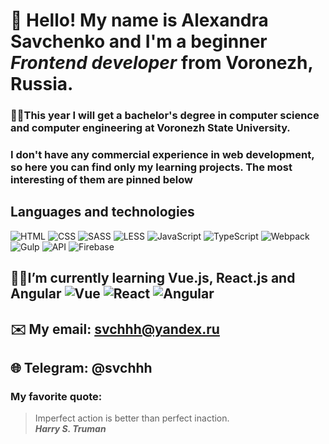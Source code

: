 # 👋 Hello! My name is Alexandra Savchenko and I'm a beginner *Frontend developer* from Voronezh, Russia.
### 👩‍🎓This year I will get a bachelor's degree in computer science and computer engineering at Voronezh State University.

### I don't have any commercial experience in web development, so here you can find only my learning projects. The most interesting of them are pinned below

## **Languages and technologies**

![HTML](https://img.shields.io/badge/-HTML-090909?style=for-the-badge&logo=html5)
![CSS](https://img.shields.io/badge/-CSS-090909?style=for-the-badge&logo=css3)
![SASS](https://img.shields.io/badge/-SASS-090909?style=for-the-badge&logo=SASS)
![LESS](https://img.shields.io/badge/-LESS-090909?style=for-the-badge&logo=LESS)
![JavaScript](https://img.shields.io/badge/-JavaScript-090909?style=for-the-badge&logo=JavaScript)
![TypeScript](https://img.shields.io/badge/-TypeScript-090909?style=for-the-badge&logo=TypeScript)
![Webpack](https://img.shields.io/badge/-Webpack-090909?style=for-the-badge&logo=Webpack)
![Gulp](https://img.shields.io/badge/-Gulp-090909?style=for-the-badge&logo=Gulp)
![API](https://img.shields.io/badge/-REST&#032;API-090909?style=for-the-badge)
![Firebase](https://img.shields.io/badge/-Firebase-090909?style=for-the-badge&logo=Firebase)

## 👩‍💻I’m currently learning Vue.js, React.js and Angular ![Vue](https://img.shields.io/badge/Vue.js-090909?style=for-the-badge&logo=vue.js) ![React](https://img.shields.io/badge/-React-090909?style=for-the-badge&logo=React) ![Angular](https://img.shields.io/badge/-Angular-090909?style=for-the-badge&logo=Angular)

## ✉️ My email: svchhh@yandex.ru
## 🌐 Telegram: @svchhh


### My favorite quote:
> Imperfect action is better than perfect inaction. <br/>
> ***Harry S. Truman***
